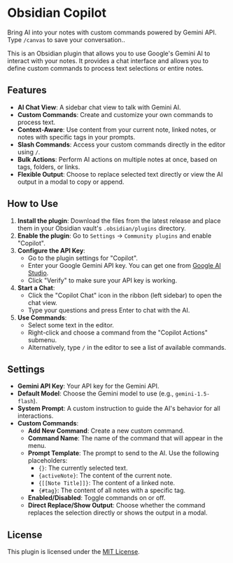 # Obsidian Copilot

Bring AI into your notes with custom commands powered by Gemini API. Type `/canvas` to save your conversation..

This is an Obsidian plugin that allows you to use Google's Gemini AI to interact with your notes. It provides a chat interface and allows you to define custom commands to process text selections or entire notes.

## Features

*   **AI Chat View**: A sidebar chat view to talk with Gemini AI.
*   **Custom Commands**: Create and customize your own commands to process text.
*   **Context-Aware**: Use content from your current note, linked notes, or notes with specific tags in your prompts.
*   **Slash Commands**: Access your custom commands directly in the editor using `/`.
*   **Bulk Actions**: Perform AI actions on multiple notes at once, based on tags, folders, or links.
*   **Flexible Output**: Choose to replace selected text directly or view the AI output in a modal to copy or append.

## How to Use

1.  **Install the plugin**: Download the files from the latest release and place them in your Obsidian vault's `.obsidian/plugins` directory.
2.  **Enable the plugin**: Go to `Settings` -> `Community plugins` and enable "Copilot".
3.  **Configure the API Key**:
    *   Go to the plugin settings for "Copilot".
    *   Enter your Google Gemini API key. You can get one from [Google AI Studio](https://aistudio.google.com/app/apikey).
    *   Click "Verify" to make sure your API key is working.
4.  **Start a Chat**:
    *   Click the "Copilot Chat" icon in the ribbon (left sidebar) to open the chat view.
    *   Type your questions and press Enter to chat with the AI.
5.  **Use Commands**:
    *   Select some text in the editor.
    *   Right-click and choose a command from the "Copilot Actions" submenu.
    *   Alternatively, type `/` in the editor to see a list of available commands.

## Settings

*   **Gemini API Key**: Your API key for the Gemini API.
*   **Default Model**: Choose the Gemini model to use (e.g., `gemini-1.5-flash`).
*   **System Prompt**: A custom instruction to guide the AI's behavior for all interactions.
*   **Custom Commands**:
    *   **Add New Command**: Create a new custom command.
    *   **Command Name**: The name of the command that will appear in the menu.
    *   **Prompt Template**: The prompt to send to the AI. Use the following placeholders:
        *   `{}`: The currently selected text.
        *   `{activeNote}`: The content of the current note.
        *   `{[[Note Title]]}`: The content of a linked note.
        *   `{#tag}`: The content of all notes with a specific tag.
    *   **Enabled/Disabled**: Toggle commands on or off.
    *   **Direct Replace/Show Output**: Choose whether the command replaces the selection directly or shows the output in a modal.

## License

This plugin is licensed under the [MIT License](LICENSE).
